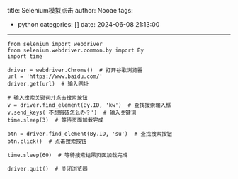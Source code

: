 title: Selenium模拟点击
author: Nooae
tags:
  - python
categories: []
date: 2024-06-08 21:13:00
---
~~~
from selenium import webdriver
from selenium.webdriver.common.by import By
import time

driver = webdriver.Chrome()  # 打开谷歌浏览器
url = 'https://www.baidu.com/'
driver.get(url)  # 输入网址
 
# 输入搜索关键词并点击搜索按钮
v = driver.find_element(By.ID, 'kw')  # 查找搜索输入框
v.send_keys('不想搬砖怎么办？')  # 输入关键词
time.sleep(3)  # 等待页面加载完成

btn = driver.find_element(By.ID, 'su')  # 查找搜索按钮
btn.click()  # 点击搜索按钮

time.sleep(60)  # 等待搜索结果页面加载完成

driver.quit()  # 关闭浏览器
~~~